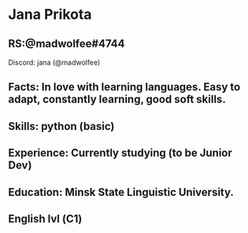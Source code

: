 # Jana Prikota
## RS:@madwolfee#4744
   Discord: jana (@madwolfee)
## Facts: In love with learning languages. Easy to adapt, constantly learning, good soft skills. 
## Skills: python (basic)
## Experience: Currently studying (to be Junior Dev)
## Education: Minsk State Linguistic University.
## English lvl (С1)
